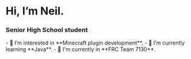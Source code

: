 <h1>Hi, I’m Neil.</h1>
<h3>Senior High School student</h3>
- 👀 I’m interested in **Minecraft plugin development**.
- 🌱 I’m currently learning **Java**.
- 🤖 I'm currently in **FRC Team 7130**.

<!---
Hong4507/Hong4507 is a ✨ special ✨ repository because its `README.md` (this file) appears on your GitHub profile.
You can click the Preview link to take a look at your changes.
--->

